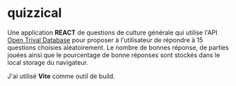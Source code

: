 # quizzical

Une application **REACT** de questions de culture générale qui utilise l'API [Open Trival Database](https://opentdb.com/) pour proposer à l'utilisateur de répondre à 15 questions choisies aléatoirement.
Le nombre de bonnes réponse, de parties jouées ainsi que le pourcentage de bonne réponses sont stockés dans le local storage du navigateur.

J'ai utilisé **Vite** comme outil de build.


